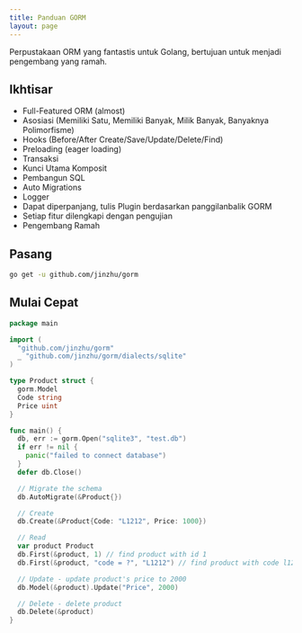 ```yaml
---
title: Panduan GORM
layout: page
---
```


Perpustakaan ORM yang fantastis untuk Golang, bertujuan untuk menjadi pengembang yang ramah.

## Ikhtisar

* Full-Featured ORM (almost)
* Asosiasi (Memiliki Satu, Memiliki Banyak, Milik Banyak, Banyaknya Polimorfisme)
* Hooks (Before/After Create/Save/Update/Delete/Find)
* Preloading (eager loading)
* Transaksi
* Kunci Utama Komposit
* Pembangun SQL
* Auto Migrations
* Logger
* Dapat diperpanjang, tulis Plugin berdasarkan panggilanbalik GORM
* Setiap fitur dilengkapi dengan pengujian
* Pengembang Ramah

## Pasang

```sh
go get -u github.com/jinzhu/gorm
```

## Mulai Cepat

```go
package main

import (
  "github.com/jinzhu/gorm"
  _ "github.com/jinzhu/gorm/dialects/sqlite"
)

type Product struct {
  gorm.Model
  Code string
  Price uint
}

func main() {
  db, err := gorm.Open("sqlite3", "test.db")
  if err != nil {
    panic("failed to connect database")
  }
  defer db.Close()

  // Migrate the schema
  db.AutoMigrate(&Product{})

  // Create
  db.Create(&Product{Code: "L1212", Price: 1000})

  // Read
  var product Product
  db.First(&product, 1) // find product with id 1
  db.First(&product, "code = ?", "L1212") // find product with code l1212

  // Update - update product's price to 2000
  db.Model(&product).Update("Price", 2000)

  // Delete - delete product
  db.Delete(&product)
}
```
